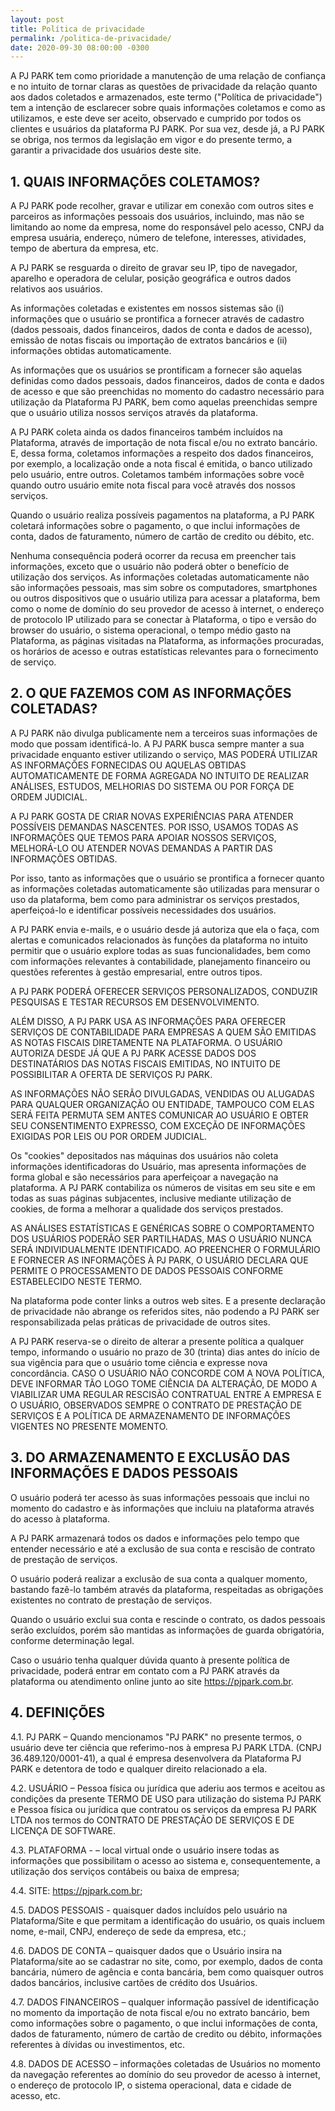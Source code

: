 ```yaml
---
layout: post
title: Política de privacidade
permalink: /politica-de-privacidade/
date: 2020-09-30 08:00:00 -0300
---
```


A PJ PARK tem como prioridade a manutenção de uma relação de confiança e no intuito de tornar claras as questões de privacidade da relação quanto aos dados coletados e armazenados, este termo ("Política de privacidade") tem a intenção de esclarecer sobre quais informações coletamos e como as utilizamos, e este deve ser aceito, observado e cumprido por todos os clientes e usuários da plataforma PJ PARK. Por sua vez, desde já, a PJ PARK se obriga, nos termos da legislação em vigor e do presente termo, a garantir a privacidade dos usuários deste site. 

## 1. QUAIS INFORMAÇÕES COLETAMOS? 

A PJ PARK pode recolher, gravar e utilizar em conexão com outros sites e parceiros as informações pessoais dos usuários, incluindo, mas não se limitando ao nome da empresa, nome do responsável pelo acesso, CNPJ da empresa usuária, endereço, número de telefone, interesses, atividades, tempo de abertura da empresa, etc.

A PJ PARK se resguarda o direito de gravar seu IP, tipo de navegador, aparelho e operadora de celular, posição geográfica e outros dados relativos aos usuários.

As informações coletadas e existentes em nossos sistemas são (i) informações que o usuário se prontifica a fornecer através de cadastro (dados pessoais, dados financeiros, dados de conta e dados de acesso), emissão de notas fiscais ou importação de extratos bancários e (ii) informações obtidas automaticamente.

As informações que os usuários se prontificam a fornecer são aquelas definidas como dados pessoais, dados financeiros, dados de conta e dados de acesso e que são preenchidas no momento do cadastro necessário para utilização da Plataforma PJ PARK, bem como aquelas preenchidas sempre que o usuário utiliza nossos serviços através da plataforma.

A PJ PARK coleta ainda os dados financeiros também incluídos na Plataforma, através de importação de nota fiscal e/ou no extrato bancário. E, dessa forma, coletamos informações a respeito dos dados financeiros, por exemplo, a localização onde a nota fiscal é emitida, o banco utilizado pelo usuário, entre outros. Coletamos também informações sobre você quando outro usuário emite nota fiscal para você através dos nossos serviços.

Quando o usuário realiza possíveis pagamentos na plataforma, a PJ PARK coletará informações sobre o pagamento, o que inclui informações de conta, dados de faturamento, número de cartão de credito ou débito, etc.

Nenhuma consequência poderá ocorrer da recusa em preencher tais informações, exceto que o usuário não poderá obter o benefício de utilização dos serviços. 
As informações coletadas automaticamente não são informações pessoais, mas sim sobre os computadores, smartphones ou outros dispositivos que o usuário utiliza para acessar a plataforma, bem como o nome de domínio do seu provedor de acesso à internet, o endereço de protocolo IP utilizado para se conectar à Plataforma, o tipo e versão do browser do usuário, o sistema operacional, o tempo médio gasto na Plataforma, as páginas visitadas na Plataforma, as informações procuradas, os horários de acesso e outras estatísticas relevantes para o fornecimento de serviço. 

## 2. O QUE FAZEMOS COM AS INFORMAÇÕES COLETADAS? 

A PJ PARK não divulga publicamente nem a terceiros suas informações de modo que possam identificá-lo. A PJ PARK busca sempre manter a sua privacidade enquanto estiver utilizando o serviço, MAS PODERÁ UTILIZAR AS INFORMAÇÕES FORNECIDAS OU AQUELAS OBTIDAS AUTOMATICAMENTE DE FORMA AGREGADA NO INTUITO DE REALIZAR ANÁLISES, ESTUDOS, MELHORIAS DO SISTEMA OU POR FORÇA DE ORDEM JUDICIAL.

A PJ PARK GOSTA DE CRIAR NOVAS EXPERIÊNCIAS PARA ATENDER POSSÍVEIS DEMANDAS NASCENTES. POR ISSO, USAMOS TODAS AS INFORMAÇÕES QUE TEMOS PARA APOIAR NOSSOS SERVIÇOS, MELHORÁ-LO OU ATENDER NOVAS DEMANDAS A PARTIR DAS INFORMAÇÕES OBTIDAS.

Por isso, tanto as informações que o usuário se prontifica a fornecer quanto as informações coletadas automaticamente são utilizadas para mensurar o uso da plataforma, bem como para administrar os serviços prestados, aperfeiçoá-lo e identificar possíveis necessidades dos usuários.

A PJ PARK envia e-mails, e o usuário desde já autoriza que ela o faça, com alertas e comunicados relacionados às funções da plataforma no intuito permitir que o usuário explore todas as suas funcionalidades, bem como com informações relevantes à contabilidade, planejamento financeiro ou questões referentes à gestão empresarial, entre outros tipos.

A PJ PARK PODERÁ OFERECER SERVIÇOS PERSONALIZADOS, CONDUZIR PESQUISAS E TESTAR RECURSOS EM DESENVOLVIMENTO.

ALÉM DISSO, A PJ PARK USA AS INFORMAÇÕES PARA OFERECER SERVIÇOS DE CONTABILIDADE PARA EMPRESAS A QUEM SÃO EMITIDAS AS NOTAS FISCAIS DIRETAMENTE NA PLATAFORMA. O USUÁRIO AUTORIZA DESDE JÁ QUE A PJ PARK ACESSE DADOS DOS DESTINATÁRIOS DAS NOTAS FISCAIS EMITIDAS, NO INTUITO DE POSSIBILITAR A OFERTA DE SERVIÇOS PJ PARK.

AS INFORMAÇÕES NÃO SERÃO DIVULGADAS, VENDIDAS OU ALUGADAS PARA QUALQUER ORGANIZAÇÃO OU ENTIDADE, TAMPOUCO COM ELAS SERÁ FEITA PERMUTA SEM ANTES COMUNICAR AO USUÁRIO E OBTER SEU CONSENTIMENTO EXPRESSO, COM EXCEÇÃO DE INFORMAÇÕES EXIGIDAS POR LEIS OU POR ORDEM JUDICIAL.

Os "cookies" depositados nas máquinas dos usuários não coleta informações identificadoras do Usuário, mas apresenta informações de forma global e são necessários para aperfeiçoar a navegação na plataforma. A PJ PARK contabiliza os números de visitas em seu site e em todas as suas páginas subjacentes, inclusive mediante utilização de cookies, de forma a melhorar a qualidade dos serviços prestados.

AS ANÁLISES ESTATÍSTICAS E GENÉRICAS SOBRE O COMPORTAMENTO DOS USUÁRIOS PODERÃO SER PARTILHADAS, MAS O USUÁRIO NUNCA SERÁ INDIVIDUALMENTE IDENTIFICADO. 
AO PREENCHER O FORMULÁRIO E FORNECER AS INFORMAÇÕES À PJ PARK, O USUÁRIO DECLARA QUE PERMITE O PROCESSAMENTO DE DADOS PESSOAIS CONFORME ESTABELECIDO NESTE TERMO.

Na plataforma pode conter links a outros web sites. E a presente declaração de privacidade não abrange os referidos sites, não podendo a PJ PARK ser responsabilizada pelas práticas de privacidade de outros sites.

A PJ PARK reserva-se o direito de alterar a presente política a qualquer tempo, informando o usuário no prazo de 30 (trinta) dias antes do início de sua vigência para que o usuário tome ciência e expresse nova concordância. CASO O USUÁRIO NÃO CONCORDE COM A NOVA POLÍTICA, DEVE INFORMAR TÃO LOGO TOME CIÊNCIA DA ALTERAÇÃO, DE MODO A VIABILIZAR UMA REGULAR RESCISÃO CONTRATUAL ENTRE A EMPRESA E O USUÁRIO, OBSERVADOS SEMPRE O CONTRATO DE PRESTAÇÃO DE SERVIÇOS E A POLÍTICA DE ARMAZENAMENTO DE INFORMAÇÕES VIGENTES NO PRESENTE MOMENTO. 

## 3. DO ARMAZENAMENTO E EXCLUSÃO DAS INFORMAÇÕES E DADOS PESSOAIS 

O usuário poderá ter acesso às suas informações pessoais que inclui no momento do cadastro e às informações que incluiu na plataforma através do acesso à plataforma.

A PJ PARK armazenará todos os dados e informações pelo tempo que entender necessário e até a exclusão de sua conta e rescisão de contrato de prestação de serviços.

O usuário poderá realizar a exclusão de sua conta a qualquer momento, bastando fazê-lo também através da plataforma, respeitadas as obrigações existentes no contrato de prestação de serviços.

Quando o usuário exclui sua conta e rescinde o contrato, os dados pessoais serão excluídos, porém são mantidas as informações de guarda obrigatória, conforme determinação legal.

Caso o usuário tenha qualquer dúvida quanto à presente política de privacidade, poderá entrar em contato com a PJ PARK através da plataforma ou atendimento online junto ao site https://pjpark.com.br. 

## 4. DEFINIÇÕES

4.1. PJ PARK – Quando mencionamos "PJ PARK" no presente termos, o usuário deve ter ciência que referimo-nos à empresa PJ PARK LTDA. (CNPJ 36.489.120/0001-41), a qual é empresa desenvolvera da Plataforma PJ PARK e detentora de todo e qualquer direito relacionado a ela.

4.2. USUÁRIO – Pessoa física ou jurídica que aderiu aos termos e aceitou as condições da presente TERMO DE USO para utilização do sistema PJ PARK e Pessoa física ou jurídica que contratou os serviços da empresa PJ PARK LTDA nos termos do CONTRATO DE PRESTAÇÃO DE SERVIÇOS E DE LICENÇA DE SOFTWARE.

4.3. PLATAFORMA - – local virtual onde o usuário insere todas as informações que possibilitam o acesso ao sistema e, consequentemente, a utilização dos serviços contábeis ou baixa de empresa;

4.4. SITE: https://pjpark.com.br;

4.5. DADOS PESSOAIS - quaisquer dados incluídos pelo usuário na Plataforma/Site e que permitam a identificação do usuário, os quais incluem nome, e-mail, CNPJ, endereço de sede da empresa, etc.;

4.6. DADOS DE CONTA – quaisquer dados que o Usuário insira na Plataforma/site ao se cadastrar no site, como, por exemplo, dados de conta bancária, número de agência e conta bancária, bem como quaisquer outros dados bancários, inclusive cartões de crédito dos Usuários.

4.7. DADOS FINANCEIROS – qualquer informação passível de identificação no momento da importação de nota fiscal e/ou no extrato bancário, bem como informações sobre o pagamento, o que inclui informações de conta, dados de faturamento, número de cartão de credito ou débito, informações referentes à dívidas ou investimentos, etc.

4.8. DADOS DE ACESSO – informações coletadas de Usuários no momento da navegação referentes ao domínio do seu provedor de acesso à internet, o endereço de protocolo IP, o sistema operacional, data e cidade de acesso, etc. 
